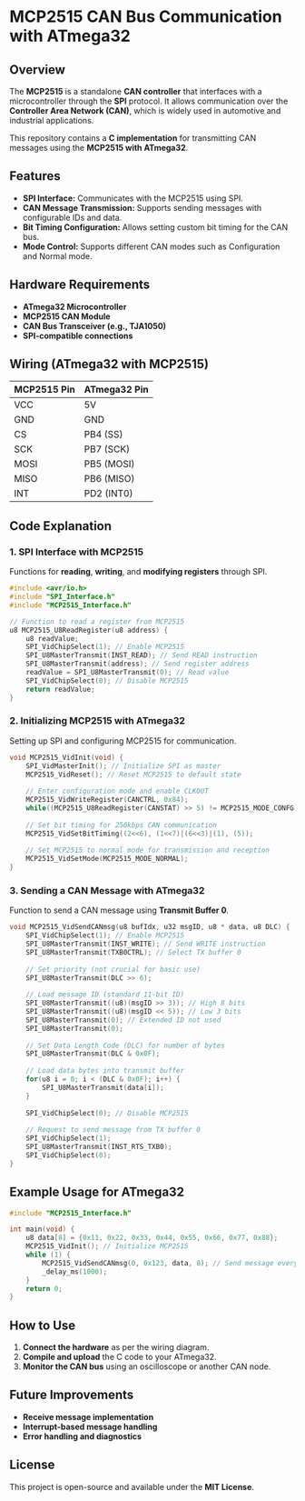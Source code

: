 # MCP2515 CAN Bus Communication with ATmega32

## Overview
The **MCP2515** is a standalone **CAN controller** that interfaces with a microcontroller through the **SPI** protocol. It allows communication over the **Controller Area Network (CAN)**, which is widely used in automotive and industrial applications.

This repository contains a **C implementation** for transmitting CAN messages using the **MCP2515 with ATmega32**.

## Features
- **SPI Interface:** Communicates with the MCP2515 using SPI.
- **CAN Message Transmission:** Supports sending messages with configurable IDs and data.
- **Bit Timing Configuration:** Allows setting custom bit timing for the CAN bus.
- **Mode Control:** Supports different CAN modes such as Configuration and Normal mode.

## Hardware Requirements
- **ATmega32 Microcontroller**
- **MCP2515 CAN Module**
- **CAN Bus Transceiver (e.g., TJA1050)**
- **SPI-compatible connections**

## Wiring (ATmega32 with MCP2515)
| MCP2515 Pin | ATmega32 Pin |
|------------|------------|
| VCC        | 5V         |
| GND        | GND        |
| CS         | PB4 (SS)   |
| SCK        | PB7 (SCK)  |
| MOSI       | PB5 (MOSI) |
| MISO       | PB6 (MISO) |
| INT        | PD2 (INT0) |

## Code Explanation
### 1. SPI Interface with MCP2515
Functions for **reading**, **writing**, and **modifying registers** through SPI.
```c
#include <avr/io.h>
#include "SPI_Interface.h"
#include "MCP2515_Interface.h"

// Function to read a register from MCP2515
u8 MCP2515_U8ReadRegister(u8 address) {
    u8 readValue;
    SPI_VidChipSelect(1); // Enable MCP2515
    SPI_U8MasterTransmit(INST_READ); // Send READ instruction
    SPI_U8MasterTransmit(address); // Send register address
    readValue = SPI_U8MasterTransmit(0); // Read value
    SPI_VidChipSelect(0); // Disable MCP2515
    return readValue;
}
```

### 2. Initializing MCP2515 with ATmega32
Setting up SPI and configuring MCP2515 for communication.
```c
void MCP2515_VidInit(void) {
    SPI_VidMasterInit(); // Initialize SPI as master
    MCP2515_VidReset(); // Reset MCP2515 to default state
    
    // Enter configuration mode and enable CLKOUT
    MCP2515_VidWriteRegister(CANCTRL, 0x84);
    while((MCP2515_U8ReadRegister(CANSTAT) >> 5) != MCP2515_MODE_CONFG);
    
    // Set bit timing for 250kbps CAN communication
    MCP2515_VidSetBitTiming((2<<6), (1<<7)|(6<<3)|(1), (5));
    
    // Set MCP2515 to normal mode for transmission and reception
    MCP2515_VidSetMode(MCP2515_MODE_NORMAL);
}
```

### 3. Sending a CAN Message with ATmega32
Function to send a CAN message using **Transmit Buffer 0**.
```c
void MCP2515_VidSendCANmsg(u8 bufIdx, u32 msgID, u8 * data, u8 DLC) {
    SPI_VidChipSelect(1); // Enable MCP2515
    SPI_U8MasterTransmit(INST_WRITE); // Send WRITE instruction
    SPI_U8MasterTransmit(TXB0CTRL); // Select TX buffer 0
    
    // Set priority (not crucial for basic use)
    SPI_U8MasterTransmit(DLC >> 6);
    
    // Load message ID (standard 11-bit ID)
    SPI_U8MasterTransmit((u8)(msgID >> 3)); // High 8 bits
    SPI_U8MasterTransmit((u8)(msgID << 5)); // Low 3 bits
    SPI_U8MasterTransmit(0); // Extended ID not used
    SPI_U8MasterTransmit(0);
    
    // Set Data Length Code (DLC) for number of bytes
    SPI_U8MasterTransmit(DLC & 0x0F);
    
    // Load data bytes into transmit buffer
    for(u8 i = 0; i < (DLC & 0x0F); i++) {
        SPI_U8MasterTransmit(data[i]);
    }
    
    SPI_VidChipSelect(0); // Disable MCP2515
    
    // Request to send message from TX buffer 0
    SPI_VidChipSelect(1);
    SPI_U8MasterTransmit(INST_RTS_TXB0);
    SPI_VidChipSelect(0);
}
```

## Example Usage for ATmega32
```c
#include "MCP2515_Interface.h"

int main(void) {
    u8 data[8] = {0x11, 0x22, 0x33, 0x44, 0x55, 0x66, 0x77, 0x88};
    MCP2515_VidInit(); // Initialize MCP2515
    while (1) {
        MCP2515_VidSendCANmsg(0, 0x123, data, 8); // Send message every second
        _delay_ms(1000);
    }
    return 0;
}
```

## How to Use
1. **Connect the hardware** as per the wiring diagram.
2. **Compile and upload** the C code to your ATmega32.
3. **Monitor the CAN bus** using an oscilloscope or another CAN node.

## Future Improvements
- **Receive message implementation**
- **Interrupt-based message handling**
- **Error handling and diagnostics**

## License
This project is open-source and available under the **MIT License**.

